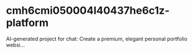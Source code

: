 # cmh6cmi050004l40437he6c1z-platform
AI-generated project for chat: Create a premium, elegant personal portfolio websi...
